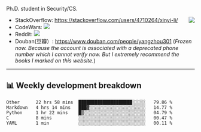 Ph.D. student in Security/CS.

<img align="right" src="https://github-readme-stats.vercel.app/api?username=li-xin-yi&count_private=true&show_icons=true&hide_title=true&theme=tokyonight" />

- StackOverflow: https://stackoverflow.com/users/4710264/xinyi-li/
- CodeWars: [![](https://www.codewars.com/users/xy-li/badges/micro)](https://www.codewars.com/users/xy-li/)
- Reddit: [![](https://img.shields.io/reddit/user-karma/combined/xy-li?style=social)](https://www.reddit.com/user/xy-li/)
- Douban(豆瓣）: https://www.douban.com/people/yangzhou301  (*Frozen now. Because the account is associated with a deprecated phone number which I cannot verify now. But I extremely recommend the books I marked on this website.*)

---

## 📊 Weekly development breakdown

<!--START_SECTION:waka-->
```text
Other      22 hrs 58 mins  ████████████████████░░░░░   79.86 % 
Markdown   4 hrs 14 mins   ███▓░░░░░░░░░░░░░░░░░░░░░   14.77 % 
Python     1 hr 22 mins    █▒░░░░░░░░░░░░░░░░░░░░░░░   04.79 % 
C          8 mins          ░░░░░░░░░░░░░░░░░░░░░░░░░   00.47 % 
YAML       1 min           ░░░░░░░░░░░░░░░░░░░░░░░░░   00.11 % 
```
<!--END_SECTION:waka-->
